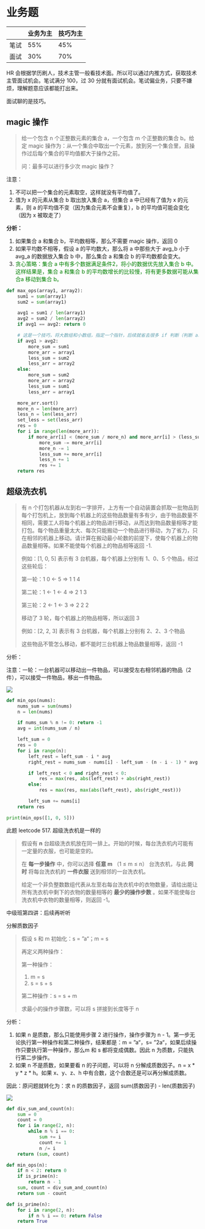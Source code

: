 # 业务题

|      | 业务为主 | 技巧为主 |
| ---- | -------- | -------- |
| 笔试 | 55%      | 45%      |
| 面试 | 30%      | 70%      |

HR 会根据学历刷人，技术主管一般看技术面。所以可以通过内推方式，获取技术主管面试机会。笔试满分 100，过 30 分就有面试机会。笔试偏业务，只要不嫌烦，理解题意应该都能打出来。

面试聊的是技巧。





## magic 操作

> 给一个包含 n 个正整数元素的集合 a，一个包含 m 个正整数的集合 b。给定 magic 操作为：从一个集合中取出一个元素，放到另一个集合里，且操作过后每个集合的平均值都大于操作之前。
>
> 问：最多可以进行多少次 magic 操作？

注意：

1. 不可以把一个集合的元素取空，这样就没有平均值了。
2. 值为 x 的元素从集合 b 取出放入集合 a，但集合 a 中已经有了值为 x 的元素，则 a 的平均值不变（因为集合元素不会重复），b 的平均值可能会变化（因为 x 被取走了）



**分析：**

1. 如果集合 a 和集合 b，平均数相等，那么不需要 magic 操作，返回 0
2. 如果平均数不相等，假设 a 的平均数大，那么将 a 中那些大于 avg_b 小于 avg_a 的数据放入集合 b 中，那么集合 a 和集合 b 的平均数都会变大。
3. <font color=green>贪心策略：集合 a 中有多个数据满足条件2，将小的数据优先放入集合 b 中。这样结果是，集合 a 和集合 b 的平均数增长的比较慢，将有更多数据可能从集合a 移动到集合 b。</font>



```python
def max_ops(array1, array2):
    sum1 = sum(array1)
    sum2 = sum(array1)

    avg1 = sum1 / len(array1)
    avg2 = sum2 / len(array2)
    if avg1 == avg2: return 0

  	# 这是一个技巧，将大数组和小数组，指定一个指针，后续就省去很多 if 判断（判断 array1 和 array2 谁大谁小）
    if avg1 > avg2:
        more_sum = sum1
        more_arr = array1
        less_sum = sum2
        less_arr = array2
    else:
        more_sum = sum2
        more_arr = array2
        less_sum = sum1
        less_arr = array1

    more_arr.sort()
    more_n = len(more_arr)
    less_n = len(less_arr)
    set_less = set(less_arr)
    res = 0
    for i in range(len(more_arr)):
        if more_arr[i] < (more_sum / more_n) and more_arr[i] > (less_sum / less_n) and more_arr[i] in set_less:
            more_sum -= more_arr[i]
            more_n -= 1
            less_sum += more_arr[i]
            less_n += 1
            res += 1
    return res
```





## 超级洗衣机

>有 n 个打包机器从左到右一字排开，上方有一个自动装置会抓取一批物品到每个打包机上，放到每个机器上的这些物品数量有多有少，由于物品数量不相同，需要工人将每个机器上的物品进行移动，从而达到物品数量相等才能打包。每个物品重量太大、每次只能搬动一个物品进行移动，为了省力，只在相邻的机器上移动。请计算在搬动最小轮数的前提下，使每个机器上的物品数量相等。如果不能使每个机器上的物品相等返回 -1.
>
>例如：[1,	0,	5] 表示有 3 台机器，每个机器上分别有 1、0、5 个物品，经过这些轮后：
>
>第一轮：1	0  $\leftarrow$ 5  =>  1	1	4
>
>第二轮：1 $\leftarrow$	1  $\leftarrow$ 4  =>  2	1	3
>
>第三轮：2 $\leftarrow$	1  $\leftarrow$ 3  =>  2	2	2
>
>移动了 3 轮，每个机器上的物品相等，所以返回 3
>
>例如：[2,	2,	3] 表示有 3 台机器，每个机器上分别有 2、2、3 个物品
>
>这些物品不管怎么移动，都不能时三台机器上物品数量相等，返回 -1



分析：

注意：一轮：一台机器可以移动出一件物品，可以接受左右相邻机器的物品（2件），可以接受一件物品，移出一件物品。

![](images/screenshot-20220711-202358.png)

```python
def min_ops(nums):
    nums_sum = sum(nums)
    n = len(nums)

    if nums_sum % n != 0: return -1
    avg = int(nums_sum / n)

    left_sum = 0
    res = 0
    for i in range(n):
        left_rest = left_sum - i * avg
        right_rest = nums_sum - nums[i] - left_sum - (n - i - 1) * avg

        if left_rest < 0 and right_rest < 0:
            res = max(res, abs(left_rest) + abs(right_rest))
        else:
            res = max(res, max(abs(left_rest), abs(right_rest)))

        left_sum += nums[i]
    return res

print(min_ops([1, 0, 5]))
```

此题 leetcode 517. 超级洗衣机是一样的

> 假设有 **n** 台超级洗衣机放在同一排上。开始的时候，每台洗衣机内可能有一定量的衣服，也可能是空的。
>
> 在 **每一步操作** 中，你可以选择 **任意 m** （1 ≤ m ≤ n） 台洗衣机，与此 **同时** 将每台洗衣机的 **一件衣服** 送到相邻的一台洗衣机。
>
> 给定一个非负整数数组代表从左至右每台洗衣机中的衣物数量，请给出能让所有洗衣机中剩下的衣物的数量相等的 **最少的操作步数** 。如果不能使每台洗衣机中衣物的数量相等，则返回 -1。





中级班第四讲：后续再听听

分解质数因子

> 假设 s 和 m 初始化：s = ”a“；m = s
>
> 再定义两种操作：
>
> 第一种操作：
>
> 1. m = s
> 2. s = s + s
>
> 第二种操作：s = s + m
>
> 求最小的操作步骤数，可以将 s 拼接到长度等于 n



分析：

1. 如果 n 是质数，那么只能使用步骤 2 进行操作，操作步骤为 n - 1。第一步无论执行第一种操作和第二种操作，结果都是：m = ”a“，s= ”2a“，如果后续操作只要执行第一种操作，那么m 和 s 都将变成偶数。因此 n 为质数，只能执行第二步操作。
2. 如果 n 不是质数，如果要看 n 的子问题，可以将 n 分解成质数因子。n = x * y * z * h。如果 x、y、z、h 中有合数，这个合数还是可以再分解成质数。

因此：原问题就转化为：求 n 的质数因子，返回 sum(质数因子) - len(质数因子)

![](images/screenshot-20220712-100730.png)



```python
def div_sum_and_count(n):
    sum = 0
    count = 0
    for i in range(2, n):
        while n % i == 0:
            sum += i
            count += 1
            n /= i
    return (sum, count)

def min_ops(n):
    if n < 2: return 0
    if is_prime(n):
        return n - 1
    sum, count = div_sum_and_count(n)
    return sum - count

def is_prime(n):
    for i in range(2, n):
        if n % i == 0: return False
    return True
```

